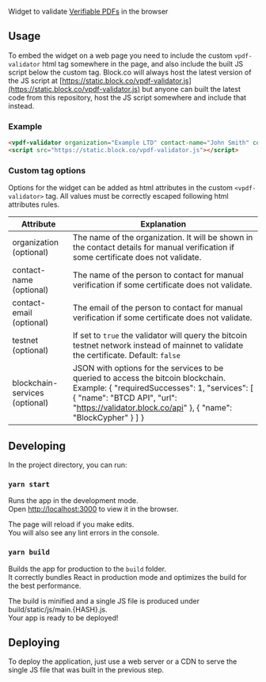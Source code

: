Widget to validate [Verifiable PDFs](https://verifiable-pdfs.org/) in the browser

## Usage

To embed the widget on a web page you need to include the custom `vpdf-validator` html tag somewhere in the page, and also include the built JS script below the custom tag. Block.co will always host the latest version of the JS script at [https://static.block.co/vpdf-validator.js](https://static.block.co/vpdf-validator.js) but anyone can built the latest code from this repository, host the JS script somewhere and include that instead.

### Example

```html
<vpdf-validator organization="Example LTD" contact-name="John Smith" contact-email="foo@example.org"></vpdf-validator>
<script src="https://static.block.co/vpdf-validator.js"></script>
```

### Custom tag options

Options for the widget can be added as html attributes in the custom `<vpdf-validator>` tag. All values must be correctly escaped following html attributes rules.

| Attribute                      | Explanation                                                                                                                                                                                                                                                                                                                                                                                            |
|--------------------------------|--------------------------------------------------------------------------------------------------------------------------------------------------------------------------------------------------------------------------------------------------------------------------------------------------------------------------------------------------------------------------------------------------------|
| organization (optional)        | The name of the organization. It will be shown in the contact details for manual verification if some certificate does not validate.                                                                                                                                                                                                                                                                   |
| contact-name (optional)        | The name of the person to contact for manual verification if some certificate does not validate.                                                                                                                                                                                                                                                                                                       |
| contact-email (optional)       | The email of the person to contact for manual verification if some certificate does not validate.                                                                                                                                                                                                                                                                                                      |
| testnet (optional)             | If set to `true` the validator will query the bitcoin testnet network instead of mainnet to validate the certificate. Default: `false`                                                                                                                                                                                                                                                                 |
| blockchain-services (optional) | JSON with options for the services to be queried to access the bitcoin blockchain. Example: {      &quot;requiredSuccesses&quot;: 1,      &quot;services&quot;: [         {              &quot;name&quot;: &quot;BTCD API&quot;,              &quot;url&quot;: &quot;https://validator.block.co/api&quot;         },         {             &quot;name&quot;: &quot;BlockCypher&quot;         }     ] } |

## Developing

In the project directory, you can run:

### `yarn start`

Runs the app in the development mode.<br />
Open [http://localhost:3000](http://localhost:3000) to view it in the browser.

The page will reload if you make edits.<br />
You will also see any lint errors in the console.

### `yarn build`

Builds the app for production to the `build` folder.<br />
It correctly bundles React in production mode and optimizes the build for the best performance.

The build is minified and a single JS file is produced under build/static/js/main.{HASH}.js.<br />
Your app is ready to be deployed!


## Deploying

To deploy the application, just use a web server or a CDN to serve the single JS file that was built in the previous step.
